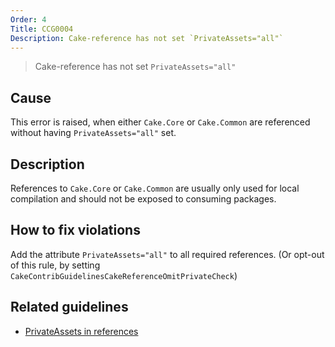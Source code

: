 ```yaml
---
Order: 4
Title: CCG0004
Description: Cake-reference has not set `PrivateAssets="all"`
---
```


 > Cake-reference has not set `PrivateAssets="all"`

## Cause

This error is raised, when either `Cake.Core` or `Cake.Common` are referenced without having `PrivateAssets="all"` set.

## Description

References to `Cake.Core` or `Cake.Common` are usually only used for local compilation and should not
be exposed to consuming packages.

## How to fix violations

Add the attribute `PrivateAssets="all"` to all required references.
(Or opt-out of this rule, by setting `CakeContribGuidelinesCakeReferenceOmitPrivateCheck`)

## Related guidelines

* [PrivateAssets in references](../guidelines/PrivateAssets)
